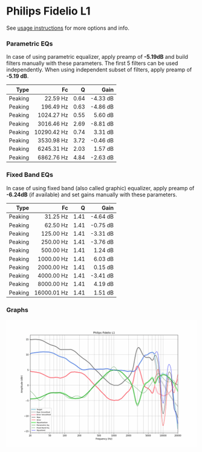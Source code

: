 # Philips Fidelio L1
See [usage instructions](https://github.com/jaakkopasanen/AutoEq#usage) for more options and info.

### Parametric EQs
In case of using parametric equalizer, apply preamp of **-5.19dB** and build filters manually
with these parameters. The first 5 filters can be used independently.
When using independent subset of filters, apply preamp of **-5.19 dB**.

| Type    | Fc          |    Q | Gain     |
|--------:|------------:|-----:|---------:|
| Peaking | 22.59 Hz    | 0.64 | -4.33 dB |
| Peaking | 196.49 Hz   | 0.63 | -4.86 dB |
| Peaking | 1024.27 Hz  | 0.55 | 5.60 dB  |
| Peaking | 3016.46 Hz  | 2.69 | -8.81 dB |
| Peaking | 10290.42 Hz | 0.74 | 3.31 dB  |
| Peaking | 3530.98 Hz  | 3.72 | -0.46 dB |
| Peaking | 6245.31 Hz  | 2.03 | 1.57 dB  |
| Peaking | 6862.76 Hz  | 4.84 | -2.63 dB |

### Fixed Band EQs
In case of using fixed band (also called graphic) equalizer, apply preamp of **-6.24dB**
(if available) and set gains manually with these parameters.

| Type    | Fc          |    Q | Gain     |
|--------:|------------:|-----:|---------:|
| Peaking | 31.25 Hz    | 1.41 | -4.64 dB |
| Peaking | 62.50 Hz    | 1.41 | -0.75 dB |
| Peaking | 125.00 Hz   | 1.41 | -3.31 dB |
| Peaking | 250.00 Hz   | 1.41 | -3.76 dB |
| Peaking | 500.00 Hz   | 1.41 | 1.24 dB  |
| Peaking | 1000.00 Hz  | 1.41 | 6.03 dB  |
| Peaking | 2000.00 Hz  | 1.41 | 0.15 dB  |
| Peaking | 4000.00 Hz  | 1.41 | -3.41 dB |
| Peaking | 8000.00 Hz  | 1.41 | 4.19 dB  |
| Peaking | 16000.01 Hz | 1.41 | 1.51 dB  |

### Graphs
![](./Philips%20Fidelio%20L1.png)